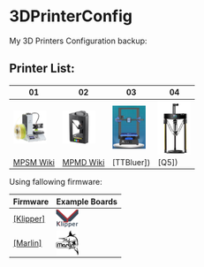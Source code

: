 # 3DPrinterConfig
My 3D Printers Configuration backup:

## Printer List:
01 | 02 | 03 | 04 
--------|------|------|------
<img align="left" width=60 src="docs/images/mpsm-logo.png" /> | <img align="left" width=60 src="docs/images/mpmd-logo.png" /> | <img align="left" width=60 src="docs/images/bluer-logo.png" /> | <img align="left" width=60 src="docs/images/q5-logo.jpg" />
[MPSM Wiki](https://mpselectmini.com/)| [MPMD Wiki](https://mpminidelta.com/)| [TTBluer]) | [Q5]) 


Using fallowing firmware:

Firmware|Example Boards
--------|------
[[Klipper]](https://www.klipper3d.org/) | <img align="left" width=40 src="docs/images/klipper-logo-small.png" />
[[Marlin]](https://marlinfw.org/) | <img align="left" width=40 src="docs/images/marlin-logo-small.png" />
  
  

  
  
 





